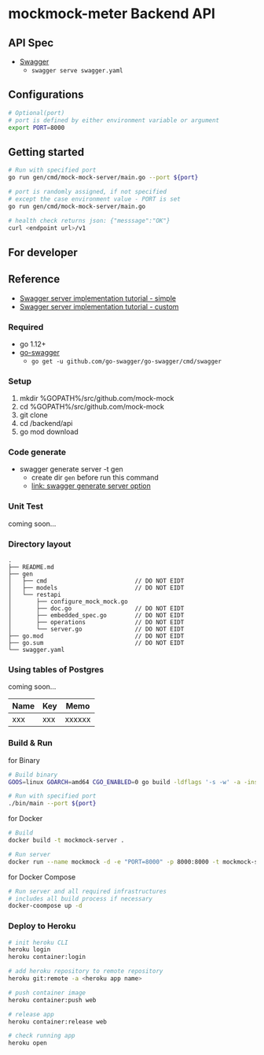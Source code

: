 # mockmock-meter Backend API

## API Spec

* [Swagger](swagger.yaml)
  * `swagger serve swagger.yaml`


## Configurations

```sh
# Optional(port)
# port is defined by either environment variable or argument
export PORT=8000
```
## Getting started

```sh
# Run with specified port
go run gen/cmd/mock-mock-server/main.go --port ${port}

# port is randomly assigned, if not specified
# except the case environment value - PORT is set
go run gen/cmd/mock-mock-server/main.go

# health check returns json: {"messsage":"OK"}
curl <endpoint url>/v1
```
## For developer

## Reference

* [Swagger server implementation tutorial - simple](https://goswagger.io/tutorial/todo-list.html)
* [Swagger server implementation tutorial - custom](https://goswagger.io/tutorial/custom-server.html)


### Required

* go 1.12+
* [go-swagger](https://github.com/go-swagger/go-swagger)
  * `go get -u github.com/go-swagger/go-swagger/cmd/swagger`

### Setup

1. mkdir %GOPATH%/src/github.com/mock-mock
2. cd %GOPATH%/src/github.com/mock-mock
3. git clone <this repository url>
4. cd <repository-name>/backend/api
5. go mod download

### Code generate

* swagger generate server -t gen
  * create dir `gen` before run this command
  * [link: swagger generate server option](https://github.com/go-swagger/go-swagger/blob/master/docs/generate/server.md)


### Unit Test

coming soon...

### Directory layout

```
.
├── README.md
├── gen
│   ├── cmd                         // DO NOT EIDT
│   ├── models                      // DO NOT EIDT
│   └── restapi
│       ├── configure_mock_mock.go
│       ├── doc.go                  // DO NOT EIDT
│       ├── embedded_spec.go        // DO NOT EIDT
│       ├── operations              // DO NOT EIDT
│       └── server.go               // DO NOT EIDT
├── go.mod                          // DO NOT EIDT
├── go.sum                          // DO NOT EIDT
└── swagger.yaml
```

### Using tables of Postgres

coming soon...

| Name   | Key      | Memo                              |
|--------|----------|-----------------------------------|
| xxx  | xxx  | xxxxxx          |


### Build & Run

for Binary
```sh
# Build binary
GOOS=linux GOARCH=amd64 CGO_ENABLED=0 go build -ldflags '-s -w' -a -installsuffix cgo -o ./bin/main ./gen/cmd/mock-mock-server/main.go

# Run with specified port
./bin/main --port ${port}
```

for Docker
```sh
# Build
docker build -t mockmock-server .

# Run server
docker run --name mockmock -d -e "PORT=8000" -p 8000:8000 -t mockmock-server
```

for Docker Compose
```sh
# Run server and all required infrastructures
# includes all build process if necessary
docker-coompose up -d
```


### Deploy to Heroku

```sh
# init heroku CLI
heroku login
heroku container:login

# add heroku repository to remote repository
heroku git:remote -a <heroku app name>

# push container image
heroku container:push web

# release app
heroku container:release web

# check running app
heroku open
```

